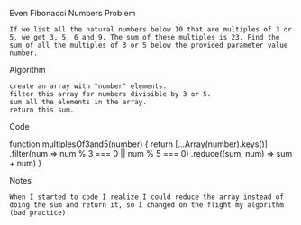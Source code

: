 Even Fibonacci Numbers
Problem

    If we list all the natural numbers below 10 that are multiples of 3 or 5, we get 3, 5, 6 and 9. The sum of these multiples is 23. Find the sum of all the multiples of 3 or 5 below the provided parameter value number.

Algorithm

    create an array with "number" elements.
    filter this array for numbers divisible by 3 or 5.
    sum all the elements in the array.
    return this sum.

Code

function multiplesOf3and5(number) {
  return [...Array(number).keys()]
    .filter(num => num % 3 === 0 || num % 5 === 0)
    .reduce((sum, num) => sum + num)
}

Notes

    When I started to code I realize I could reduce the array instead of doing the sum and return it, so I changed on the flight my algorithm (bad practice).
